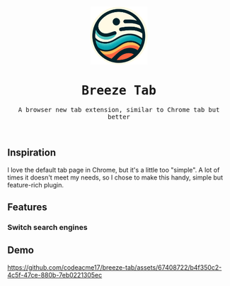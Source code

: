 <br />

<p align="center"> 
  <img src="/public/logo.png" width="130" />
</p>

<samp>
<h1 align="center">Breeze Tab</h1>

<p align="center"> 
A browser new tab extension, similar to Chrome tab but better
</p>
</samp>
<br />

## Inspiration

I love the default tab page in Chrome, but it's a little too "simple". A lot of times it doesn't meet my needs, so I chose to make this handy, simple but feature-rich plugin.

## Features

### Switch search engines


## Demo

https://github.com/codeacme17/breeze-tab/assets/67408722/b4f350c2-4c5f-47ce-880b-7eb0221305ec

<br />



